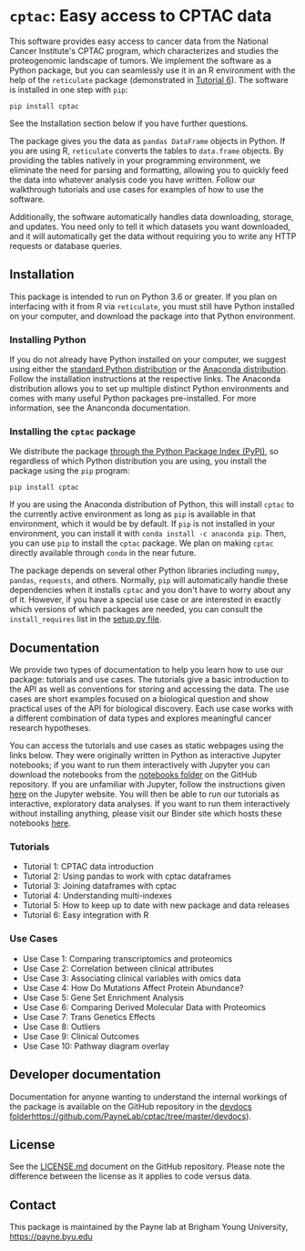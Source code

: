 # `cptac`: Easy access to CPTAC data
This software provides easy access to cancer data from the National Cancer Institute's CPTAC program, which characterizes and studies the proteogenomic landscape of tumors. We implement the software as a Python package, but you can seamlessly use it in an R environment with the help of the `reticulate` package (demonstrated in [Tutorial 6]()). The software is installed in one step with `pip`:
```
pip install cptac
```
See the Installation section below if you have further questions.

The package gives you the data as `pandas DataFrame` objects in Python. If you are using R, `reticulate` converts the tables to `data.frame` objects. By providing the tables natively in your programming environment, we eliminate the need for parsing and formatting, allowing you to quickly feed the data into whatever analysis code you have written. Follow our walkthrough tutorials and use cases for examples of how to use the software.

Additionally, the software automatically handles data downloading, storage, and updates. You need only to tell it which datasets you want downloaded, and it will automatically get the data without requiring you to write any HTTP requests or database queries.

## Installation
This package is intended to run on Python 3.6 or greater. If you plan on interfacing with it from R via `reticulate`, you must still have Python installed on your computer, and download the package into that Python environment.

### Installing Python
If you do not already have Python installed on your computer, we suggest using either the [standard Python distribution](https://www.python.org/downloads/) or the [Anaconda distribution](https://www.anaconda.com/distribution/). Follow the installation instructions at the respective links. The Anaconda distribution allows you to set up multiple distinct Python environments and comes with many useful Python packages pre-installed. For more information, see the Ananconda documentation.

### Installing the `cptac` package
We distribute the package [through the Python Package Index (PyPI)](https://pypi.org/project/cptac/), so regardless of which Python distribution you are using, you install the package using the `pip` program:
```
pip install cptac
```
If you are using the Anaconda distribution of Python, this will install `cptac` to the currently active environment as long as `pip` is available in that environment, which it would be by default. If `pip` is not installed in your environment, you can install it with `conda install -c anaconda pip`. Then, you can use `pip` to install the `cptac` package. We plan on making `cptac` directly available through `conda` in the near future.

The package depends on several other Python libraries including `numpy`, `pandas`, `requests`, and others. Normally, `pip` will automatically handle these dependencies when it installs `cptac` and you don't have to worry about any of it. However, if you have a special use case or are interested in exactly which versions of which packages are needed, you can consult the `install_requires` list in the [setup.py file](https://github.com/PayneLab/cptac/blob/master/setup.py).

## Documentation
We provide two types of documentation to help you learn how to use our package: tutorials and use cases. The tutorials give a basic introduction to the API as well as conventions for storing and accessing the data. The use cases are short examples focused on a biological question and show practical uses of the API for biological discovery. Each use case works with a different combination of data types and explores meaningful cancer research hypotheses. 

You can access the tutorials and use cases as static webpages using the links below. They were originally written in Python as interactive Jupyter notebooks; if you want to run them interactively with Jupyter you can download the notebooks from the [notebooks folder]() on the GitHub repository. If you are unfamiliar with Jupyter, follow the instructions given [here](https://jupyter.org/install) on the Jupyter website. You will then be able to run our tutorials as interactive, exploratory data analyses. If you want to run them interactively without installing anything, please visit our Binder site which hosts these notebooks [here](https://mybinder.org/v2/gh/PayneLab/cptac/master?filepath=%2Fnotebooks).

### Tutorials
- Tutorial 1: CPTAC data introduction
- Tutorial 2: Using pandas to work with cptac dataframes
- Tutorial 3: Joining dataframes with cptac
- Tutorial 4: Understanding multi-indexes
- Tutorial 5: How to keep up to date with new package and data releases
- Tutorial 6: Easy integration with R

### Use Cases
- Use Case 1: Comparing transcriptomics and proteomics
- Use Case 2: Correlation between clinical attributes
- Use Case 3: Associating clinical variables with omics data
- Use Case 4: How Do Mutations Affect Protein Abundance?
- Use Case 5: Gene Set Enrichment Analysis
- Use Case 6: Comparing Derived Molecular Data with Proteomics
- Use Case 7: Trans Genetics Effects
- Use Case 8: Outliers
- Use Case 9: Clinical Outcomes
- Use Case 10: Pathway diagram overlay

## Developer documentation
Documentation for anyone wanting to understand the internal workings of the package is available on the GitHub repository in the [devdocs folder]()https://github.com/PayneLab/cptac/tree/master/devdocs).

## License
See the [LICENSE.md](https://github.com/PayneLab/cptac/blob/master/LICENSE.md) document on the GitHub repository. Please note the difference between the license as it applies to code versus data.

## Contact
This package is maintained by the Payne lab at Brigham Young University, https://payne.byu.edu
